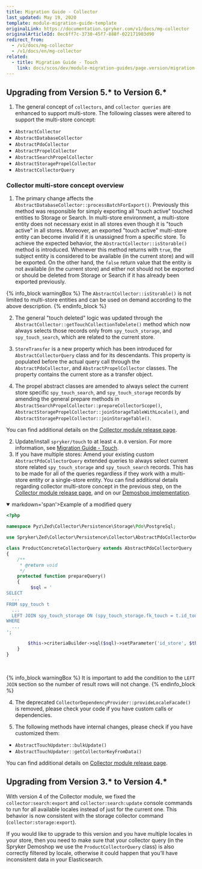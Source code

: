 ```yaml
---
title: Migration Guide - Collector
last_updated: May 19, 2020
template: module-migration-guide-template
originalLink: https://documentation.spryker.com/v1/docs/mg-collector
originalArticleId: 0ec6ff7c-3730-45f7-888f-022171903d90
redirect_from:
  - /v1/docs/mg-collector
  - /v1/docs/en/mg-collector
related:
  - title: Migration Guide - Touch
    link: docs/scos/dev/module-migration-guides/page.version/migration-guide-touch.html
---
```


## Upgrading from Version 5.* to Version 6.*

1. The general concept of `collectors`, and `collector queries` are enhanced to support multi-store.
The following classes were altered to support the multi-store concept:

* `AbstractCollector`
* `AbstractDatabaseCollector`
* `AbstractPdoCollector`
* `AbstractPropelCollector`
* `AbstractSearchPropelCollector`
* `AbstractStoragePropelCollector`
* `AbstractCollectorQuery`

### Collector multi-store concept overview

1. The primary change affects the `AbstractDatabaseCollector::processBatchForExport()`. Previously this method was responsible for simply exporting all "touch active" touched entities to Storage or Search. In multi-store environment, a multi-store entity does not necessary exist in all stores even though it is "touch active" in all stores. Moreover, an exported "touch active" multi-store entity can become invalid if it is unassigned from a specific store. To achieve the expected behavior, the `AbstractCollector::isStorable()` method is introduced. Whenever this method returns with `true`, the subject entity is considered to be available (in the current store) and will be exported. On the other hand, the `false` return value that the entity is not available (in the current store) and either not should not be exported or should be deleted from Storage or Search if it has already been exported previously.
 
{% info_block warningBox %}
The `AbstractCollector::isStorable()` is not limited to multi-store entities and can be used on demand according to the above description.
{% endinfo_block %}

2. The general "touch deleted" logic was updated through the `AbstractCollector::getTouchCollectionToDelete()` method which now always selects those records only from `spy_touch_storage`, and `spy_touch_search`, which are related to the current store.

3. `StoreTransfer` is a new property which has been introduced for `AbstractCollectorQuery` class and for its descendants. This property is populated before the actual query call through the `AbstractPdoCollector`, and `AbstractPropelCollector` classes. The property contains the current store as a transfer object.

4. The propel abstract classes are amended to always select the current store specific `spy_touch_search`, and `spy_touch_storage` records  by amending the general prepare methods in `AbstractSearchPropelCollector::prepareCollectorScope()`, `AbstractStoragePropelCollector::joinStorageTableWithLocale()`, and `AbstractStoragePropelCollector::joinStorageTable()`.

You can find additional details on the [Collector module release page](https://github.com/spryker/collector/releases).

2. Update/install `spryker/touch` to at least `4.0.0` version. For more information, see [Migration Guide - Touch](/docs/scos/dev/module-migration-guides/{{page.version}}/migration-guide-touch.html).
3. If you have multiple stores: Amend your existing custom `AbstractPdoCollectorQuery` extended queries to always select current store related `spy_touch_storage` and `spy_touch_search` records. This has to be made for all of the queries regardless if they work with a multi-store entity or a single-store entity. You can find additional details regarding collector multi-store concept in the previous step, on the [Collector module release page](https://github.com/spryker/collector/releases), and on our [Demoshop implementation](https://github.com/spryker/demoshop).

<details open>
<summary markdown='span'>markdown='span'>Example of a modified query</summary>
    
```php
<?php

namespace Pyz\Zed\Collector\Persistence\Storage\Pdo\PostgreSql;

use Spryker\Zed\Collector\Persistence\Collector\AbstractPdoCollectorQuery;

class ProductConcreteCollectorQuery extends AbstractPdoCollectorQuery
{
    /**
     * @return void
     */
    protected function prepareQuery()
    {
         $sql = '
SELECT
  ...
FROM spy_touch t
  ...
  LEFT JOIN spy_touch_storage ON (spy_touch_storage.fk_touch = t.id_touch AND spy_touch_storage.fk_locale = spy_locale.id_locale AND spy_touch_storage.fk_store = :id_store)
WHERE
  ...
';

        $this->criteriaBuilder->sql($sql)->setParameter('id_store', $this->storeTransfer->getIdStore());
    }
}
```

</br>
</details>

{% info_block warningBox %}
It is important to add the condition to the `LEFT JOIN` section so the number of result rows will not change.
{% endinfo_block %}

4. The deprecated `CollectorDependencyProvider::provideLocaleFacade()` is removed, please check your code if you have custom calls or dependencies.

5. The following methods have internal changes, please check if you have customized them:
* `AbstractTouchUpdater::bulkUpdate()`
* `AbstractTouchUpdater::getCollectorKeyFromData()`

You can find additional details on [Collector module release page](https://github.com/spryker/collector/releases).

## Upgrading from Version 3.* to Version 4.*

With version 4 of the Collector module, we fixed the `collector:search:export` and `collector:search:update` console commands to run for all available locales instead of just for the current one. This behavior is now consistent with the storage collector command (`collector:storage:export`).

If you would like to upgrade to this version and you have multiple locales in your store, then you need to make sure that your collector query (in the Spryker Demoshop we use the `ProductCollectorQuery` class) is also correctly filtered by locale, otherwise it could happen that you’ll have inconsistent data in your Elasticsearch.

<!-- Last review date: Jan 31, 2018- by Karoly Gerner -->
